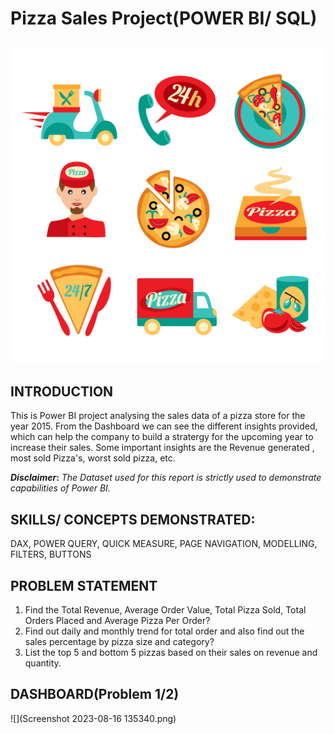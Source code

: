 
# Pizza Sales Project(POWER BI/ SQL)
![](pizza-fast-delivery-icons-set-vector.jpg)
---

## INTRODUCTION
This is Power BI project analysing the sales data of a pizza store for the year 2015. From the Dashboard we can see the different insights provided, which can help the company to build a stratergy for the upcoming year to increase their sales. Some important insights are the Revenue generated , most sold Pizza's, worst sold pizza, etc.

**_Disclaimer_:** _The Dataset used for this report is strictly used to demonstrate capabilities of Power BI._

## SKILLS/ CONCEPTS DEMONSTRATED:
DAX, POWER QUERY, QUICK MEASURE, PAGE NAVIGATION, MODELLING, FILTERS, BUTTONS

## PROBLEM STATEMENT
1) Find the Total Revenue, Average Order Value, Total Pizza Sold, Total Orders Placed and Average Pizza Per Order?
2) Find out daily and monthly trend for total order and also find out the sales percentage by pizza size and category?
3) List the top 5 and bottom 5 pizzas based on their sales on revenue and quantity.

## DASHBOARD(Problem 1/2)
![](Screenshot 2023-08-16 135340.png)
